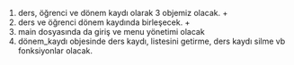 1. ders, öğrenci ve dönem kaydı olarak 3 objemiz olacak. +
2. ders ve öğrenci dönem kaydında birleşecek. + 
3. main dosyasında da giriş ve menu yönetimi olacak
4. dönem_kaydı objesinde ders kaydı, listesini getirme, ders kaydı silme vb fonksiyonlar olacak.

